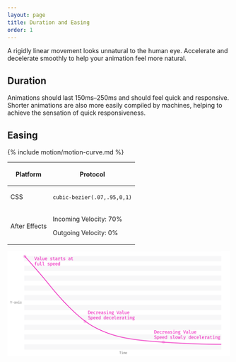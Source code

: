 ```yaml
---
layout: page
title: Duration and Easing
order: 1
---
```


A rigidly linear movement looks unnatural to the human eye. Accelerate and decelerate smoothly to help your animation feel more natural.

## Duration

Animations should last 150ms–250ms and should feel quick and responsive. Shorter animations are also more easily compiled by machines, helping to achieve the sensation of quick responsiveness.


## Easing

{% include motion/motion-curve.md %}

<table>
  <thead>
    <tr>
      <th><p>Platform</p></th>
      <th><p>Protocol</p></th>
    </tr>
  </thead>
  <tbody>
    <tr>
      <td><p>CSS</p></td>
      <td><p><code>cubic-bezier(.07,.95,0,1)</code></p></td>
    </tr>
    <tr>
      <td><p>After Effects</p></td>
      <td>
        <p>Incoming Velocity: 70%</p>
        <p>Outgoing Velocity: 0%</p>
      </td>
    </tr>
  </tbody>
</table>

![Graph that displays the easing curve](../images/motion/motion-curve.svg)
